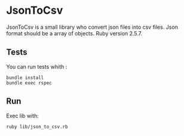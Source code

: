 # JsonToCsv

JsonToCsv is a small library who convert json files into csv files.
Json format should be a array of objects.
Ruby version 2.5.7.

## Tests

You can run tests whith :

	bundle install
	bundle exec rspec

## Run

Exec lib with:
	
	ruby lib/json_to_csv.rb